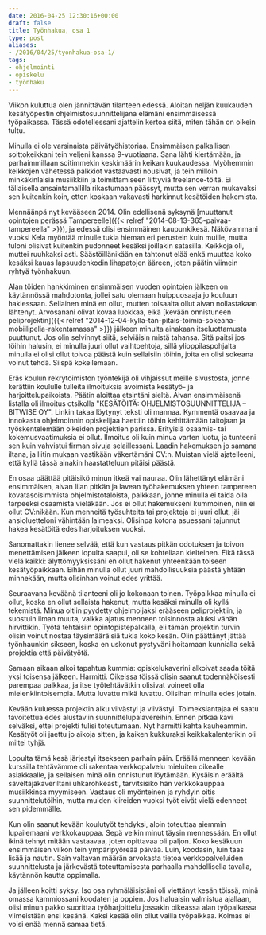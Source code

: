 ```yaml
---
date: 2016-04-25 12:30:16+00:00
draft: false
title: Työnhakua, osa 1
type: post
aliases:
- /2016/04/25/tyonhakua-osa-1/
tags:
- ohjelmointi
- opiskelu
- työnhaku
---
```


Viikon kuluttua olen jännittävän tilanteen edessä. Aloitan neljän kuukauden kesätyöpestin ohjelmistosuunnittelijana elämäni ensimmäisessä työpaikassa. Tässä odotellessani ajattelin kertoa siitä, miten tähän on oikein tultu.<!--more-->

Minulla ei ole varsinaista päivätyöhistoriaa. Ensimmäisen palkallisen soittokeikkani tein veljeni kanssa 9-vuotiaana. Sana lähti kiertämään, ja parhaimmillaan soitimmekin keskimäärin keikan kuukaudessa. Myöhemmin keikkojen vähetessä palkkiot vastaavasti nousivat, ja tein milloin minkäkinlaisia musiikkiin ja toimittamiseen liittyviä freelance-töitä. Ei tällaisella ansaintamallilla rikastumaan päässyt, mutta sen verran mukavaksi sen kuitenkin koin, etten koskaan vakavasti harkinnut kesätöiden hakemista.

Mennäänpä nyt kevääseen 2014. Olin edellisenä syksynä [muuttanut opintojen perässä Tampereelle]({{< relref "2014-08-13-365-paivaa-tampereella" >}}), ja edessä olisi ensimmäinen kaupunkikesä. Näkövammani vuoksi Kela myöntää minulle tukia hieman eri perustein kuin muille, mutta tuloni olisivat kuitenkin pudonneet kesäksi joillakin satasilla. Keikkoja oli, muttei ruuhkaksi asti. Säästöillänikään en tahtonut elää enkä muuttaa koko kesäksi kauas lapsuudenkodin lihapatojen ääreen, joten päätin viimein ryhtyä työnhakuun.

Alan töiden hankkiminen ensimmäisen vuoden opintojen jälkeen on käytännössä mahdotonta, jollei satu olemaan huippuosaaja jo kouluun hakiessaan. Sellainen minä en ollut, mutten toisaalta ollut aivan nollastakaan lähtenyt. Arvosanani olivat kovaa luokkaa, eikä [kevään onnistuneen peliprojektin]({{< relref "2014-12-04-kylla-tan-pitais-toimia-sokeana-mobiilipelia-rakentamassa" >}}) jälkeen minulta ainakaan itseluottamusta puuttunut. Jos olin selvinnyt siitä, selviäisin mistä tahansa. Sitä paitsi jos töihin halusin, ei minulla juuri ollut vaihtoehtoja, sillä ylioppilaspohjalta minulla ei olisi ollut toivoa päästä kuin sellaisiin töihin, joita en olisi sokeana voinut tehdä. Siispä kokeilemaan.

Eräs koulun rekrytoimiston työntekijä oli vihjaissut meille sivustosta, jonne kerättiin koululle tulleita ilmoituksia avoimista kesätyö- ja harjoittelupaikoista. Päätin aloittaa etsintäni sieltä. Aivan ensimmäisenä listalla oli ilmoitus otsikolla "KESÄTÖITÄ: OHJELMISTOSUUNNITTELIJA – BITWISE OY". Linkin takaa löytynyt teksti oli mannaa. Kymmentä osaavaa ja innokasta ohjelmoinnin opiskelijaa haettiin töihin kehittämään taitojaan ja työskentelemään oikeiden projektien parissa. Erityisiä osaamis- tai kokemusvaatimuksia ei ollut. Ilmoitus oli kuin minua varten luotu, ja tunteeni sen kuin vahvistui firman sivuja selaillessani. Laadin hakemuksen jo samana iltana, ja liitin mukaan vastikään väkertämäni CV:n. Muistan vielä ajatelleeni, että kyllä tässä ainakin haastatteluun pitäisi päästä.

En osaa päättää pitäisikö minun itkeä vai nauraa. Olin lähettänyt elämäni ensimmäisen, aivan liian pitkän ja lavean työhakemuksen yhteen tampereen kovatasoisimmista ohjelmistotaloista, paikkaan, jonne minulla ei taida olla tarpeeksi osaamista vieläkään. Jos ei ollut hakemukseni kummoinen, niin ei ollut CV:nikään. Kun menneitä työsuhteita tai projekteja ei juuri ollut, jäi ansioluetteloni vähintään laimeaksi. Olisinpa kotona asuessani tajunnut hakea kesätöitä edes harjoituksen vuoksi.

Sanomattakin lienee selvää, että kun vastaus pitkän odotuksen ja toivon menettämisen jälkeen lopulta saapui, oli se kohteliaan kielteinen. Eikä tässä vielä kaikki: älyttömyyksissäni en ollut hakenut yhteenkään toiseen kesätyöpaikkaan. Eihän minulla ollut juuri mahdollisuuksia päästä yhtään minnekään, mutta olisinhan voinut edes yrittää.

Seuraavana keväänä tilanteeni oli jo kokonaan toinen. Työpaikkaa minulla ei ollut, koska en ollut sellaista hakenut, mutta kesäksi minulla oli kyllä tekemistä. Minua oltiin pyydetty ohjelmoijaksi erääseen peliprojektiin, ja suostuin ilman muuta, vaikka ajatus menneen toisinnosta aluksi vähän hirvittikin. Työtä tehtäisiin opintopistepalkalla, eli tämän projektin turvin olisin voinut nostaa täysimääräisiä tukia koko kesän. Olin päättänyt jättää työnhaunkin sikseen, koska en uskonut pystyväni hoitamaan kunnialla sekä projektia että päivätyötä.

Samaan aikaan alkoi tapahtua kummia: opiskelukaverini alkoivat saada töitä yksi toisensa jälkeen. Harmitti. Oikeissa töissä olisin saanut todennäköisesti parempaa palkkaa, ja itse työtehtävätkin olisivat voineet olla mielenkiintoisempia. Mutta luvattu mikä luvattu. Olisihan minulla edes jotain.

Kevään kuluessa projektin alku viivästyi ja viivästyi. Toimeksiantajaa ei saatu tavoitettua edes alustaviin suunnittelupalavereihin. Ennen pitkää kävi selväksi, ettei projekti tulisi toteutumaan. Nyt harmitti kahta kauheammin. Kesätyöt oli jaettu jo aikoja sitten, ja kaiken kukkuraksi keikkakalenterikin oli miltei tyhjä.

Lopulta tämä kesä järjestyi itsekseen parhain päin. Eräällä menneen kevään kurssilla tehtävämme oli rakentaa verkkopalvelu mieluiten oikealle asiakkaalle, ja sellaisen minä olin onnistunut löytämään. Kysäisin eräältä säveltäjäkaveriltani uhkarohkeasti, tarvitsisiko hän verkkokauppaa musiikkinsa myymiseen. Vastaus oli myönteinen ja ryhdyin oitis suunnittelutöihin, mutta muiden kiireiden vuoksi työt eivät vielä edenneet sen pidemmälle.

Kun olin saanut kevään koulutyöt tehdyksi, aloin toteuttaa aiemmin lupailemaani verkkokauppaa. Sepä veikin minut täysin mennessään. En ollut ikinä tehnyt mitään vastaavaa, joten opittavaa oli paljon. Koko kesäkuun ensimmäisen viikon tein ympäripyöreää päivää. Luin, koodasin, luin taas lisää ja nautin. Sain valtavan määrän arvokasta tietoa verkkopalveluiden suunnittelusta ja järkevästä toteuttamisesta parhaalla mahdollisella tavalla, käytännön kautta oppimalla.

Ja jälleen koitti syksy. Iso osa ryhmäläisistäni oli viettänyt kesän töissä, minä omassa kammiossani koodaten ja oppien. Jos haluaisin valmistua ajallaan, olisi minun pakko suorittaa työharjoittelu jossakin oikeassa alan työpaikassa viimeistään ensi kesänä. Kaksi kesää olin ollut vailla työpaikkaa. Kolmas ei voisi enää mennä samaa tietä.
